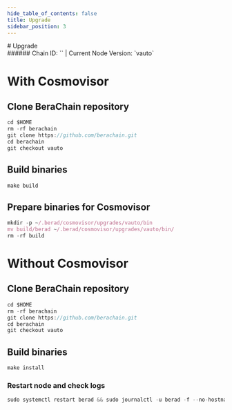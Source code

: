 ```yaml
---
hide_table_of_contents: false
title: Upgrade
sidebar_position: 3
---
```


<div class="h1-with-icon icon-berachain">
# Upgrade
</div>
###### Chain ID: `` | Current Node Version: `vauto`

# With Cosmovisor
## Clone BeraChain repository
```js
cd $HOME
rm -rf berachain
git clone https://github.com/berachain.git
cd berachain
git checkout vauto
 ```

## Build binaries
```js
make build
 ```

## Prepare binaries for Cosmovisor
```js
mkdir -p ~/.berad/cosmovisor/upgrades/vauto/bin
mv build/berad ~/.berad/cosmovisor/upgrades/vauto/bin/
rm -rf build
```

# Without Cosmovisor
## Clone BeraChain repository
```js
cd $HOME
rm -rf berachain
git clone https://github.com/berachain.git
cd berachain
git checkout vauto
 ```

## Build binaries
```js
make install
 ```

### Restart node and check logs
```js
sudo systemctl restart berad && sudo journalctl -u berad -f --no-hostname -o cat
```